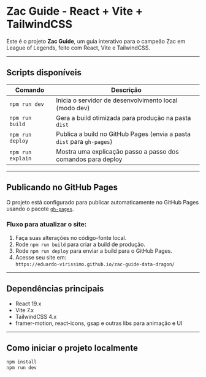 # Zac Guide - React + Vite + TailwindCSS

Este é o projeto **Zac Guide**, um guia interativo para o campeão Zac em League of Legends, feito com React, Vite e TailwindCSS.

---

## Scripts disponíveis

| Comando        | Descrição                                                        |
| -------------- | ---------------------------------------------------------------- |
| `npm run dev`  | Inicia o servidor de desenvolvimento local (modo dev)           |
| `npm run build`| Gera a build otimizada para produção na pasta `dist`             |
| `npm run deploy` | Publica a build no GitHub Pages (envia a pasta `dist` para `gh-pages`) |
| `npm run explain` | Mostra uma explicação passo a passo dos comandos para deploy    |

---

## Publicando no GitHub Pages

O projeto está configurado para publicar automaticamente no GitHub Pages usando o pacote [`gh-pages`](https://www.npmjs.com/package/gh-pages).

### Fluxo para atualizar o site:

1. Faça suas alterações no código-fonte local.
2. Rode `npm run build` para criar a build de produção.
3. Rode `npm run deploy` para enviar a build para o GitHub Pages.
4. Acesse seu site em:  
   `https://eduardo-virissimo.github.io/zac-guide-data-dragon/`

---

## Dependências principais

- React 19.x
- Vite 7.x
- TailwindCSS 4.x
- framer-motion, react-icons, gsap e outras libs para animação e UI

---

## Como iniciar o projeto localmente

```bash
npm install
npm run dev
